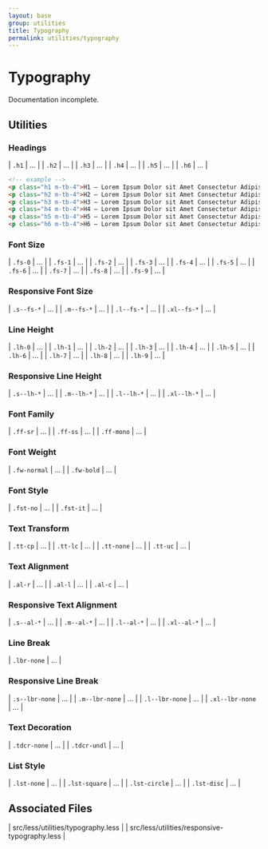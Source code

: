 ```yaml
---
layout: base
group: utilities
title: Typography
permalink: utilities/typography
---
```


# Typography

<p class="hint hint--error">Documentation incomplete.</p>

## Utilities

### Headings

| `.h1` | … |
| `.h2` | … |
| `.h3` | … |
| `.h4` | … |
| `.h5` | … |
| `.h6` | … |

```html
<!-- example -->
<p class="h1 m-tb-4">H1 – Lorem Ipsum Dolor sit Amet Consectetur Adipisicing</p>
<p class="h2 m-tb-4">H2 – Lorem Ipsum Dolor sit Amet Consectetur Adipisicing Elit sed do Eiusmod Tempor Incididunt</p>
<p class="h3 m-tb-4">H3 – Lorem Ipsum Dolor sit Amet Consectetur Adipisicing Elit sed do Eiusmod Tempor Incididunt ut Labore et Dolore Magna</p>
<p class="h4 m-tb-4">H4 – Lorem Ipsum Dolor sit Amet Consectetur Adipisicing Elit sed do Eiusmod Tempor Incididunt ut Labore et Dolore Magna Aliqua</p>
<p class="h5 m-tb-4">H5 – Lorem Ipsum Dolor sit Amet Consectetur Adipisicing Elit sed do Eiusmod Tempor Incididunt ut Labore et Dolore Magna Aliqua</p>
<p class="h6 m-tb-4">H6 – Lorem Ipsum Dolor sit Amet Consectetur Adipisicing Elit sed do Eiusmod Tempor Incididunt ut Labore et Dolore Magna Aliqua</p>
```

<!-- <p class="hint">headings are not responsive, font-rhythm scales foo</p> -->

### Font Size

| `.fs-0` | … |
| `.fs-1` | … |
| `.fs-2` | … |
| `.fs-3` | … |
| `.fs-4` | … |
| `.fs-5` | … |
| `.fs-6` | … |
| `.fs-7` | … |
| `.fs-8` | … |
| `.fs-9` | … |

### Responsive Font Size

| `.s--fs-*`  | … |
| `.m--fs-*`  | … |
| `.l--fs-*`  | … |
| `.xl--fs-*` | … |

### Line Height

| `.lh-0` | … |
| `.lh-1` | … |
| `.lh-2` | … |
| `.lh-3` | … |
| `.lh-4` | … |
| `.lh-5` | … |
| `.lh-6` | … |
| `.lh-7` | … |
| `.lh-8` | … |
| `.lh-9` | … |

### Responsive Line Height

| `.s--lh-*`  | … |
| `.m--lh-*`  | … |
| `.l--lh-*`  | … |
| `.xl--lh-*` | … |

### Font Family

| `.ff-sr`   | … |
| `.ff-ss`   | … |
| `.ff-mono` | … |

### Font Weight

| `.fw-normal` | … |
| `.fw-bold`   | … |

### Font Style

| `.fst-no` | … |
| `.fst-it` | … |

### Text Transform

| `.tt-cp`   | … |
| `.tt-lc`   | … |
| `.tt-none` | … |
| `.tt-uc`   | … |

### Text Alignment

| `.al-r` | … |
| `.al-l` | … |
| `.al-c` | … |

### Responsive Text Alignment

| `.s--al-*`  | … |
| `.m--al-*`  | … |
| `.l--al-*`  | … |
| `.xl--al-*` | … |

### Line Break

| `.lbr-none` | … |

### Responsive Line Break

| `.s--lbr-none`  | … |
| `.m--lbr-none`  | … |
| `.l--lbr-none`  | … |
| `.xl--lbr-none` | … |

### Text Decoration

| `.tdcr-none` | … |
| `.tdcr-undl` | … |

### List Style

| `.lst-none`   | … |
| `.lst-square` | … |
| `.lst-circle` | … |
| `.lst-disc`   | … |

## Associated Files

| src/less/utilities/typography.less            |
| src/less/utilities/responsive-typography.less |